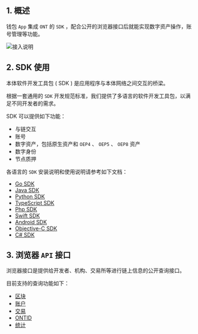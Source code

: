 
## 1. 概述
钱包 ```App``` 集成 ```ONT``` 的 ```SDK``` ，配合公开的浏览器接口后就能实现数字资产操作，账号管理等功能。

![接入说明](https://raw.githubusercontent.com/ontio/documentation/master/dev-website-docs/assets/integration/sdk.png)

## 2. SDK 使用
本体软件开发工具包 ( SDK ) 是应用程序与本体网络之间交互的桥梁。

根据一套通用的 ```SDK``` 开发规范标准，我们提供了多语言的软件开发工具包，以满足不同开发者的需求。

SDK 可以提供如下功能：

-  与链交互
-  账号
-  数字资产，包括原生资产和 ```OEP4``` 、 ```OEP5``` 、 ```OEP8```  资产
-  数字身份
-  节点质押

各语言的 ```SDK``` 安装说明和使用说明请参考如下文档：

- [Go SDK](http://dev-docs.ont.io/#/docs-cn/SDKs/01-go-sdk)
- [Java SDK](http://dev-docs.ont.io/#/docs-cn/SDKs/02-java-sdk)
- [Python SDK](http://dev-docs.ont.io/#/docs-cn/SDKs/03-python-sdk)
- [TypeScript SDK](http://dev-docs.ont.io/#/docs-cn/SDKs/04-ts-sdk)
- [Php SDK](http://dev-docs.ont.io/#/docs-cn/SDKs/05-php-sdk)
- [Swift SDK](http://dev-docs.ont.io/#/docs-cn/SDKs/06-swift-sdk)
- [Android SDK](http://dev-docs.ont.io/#/docs-cn/SDKs/07-android-sdk)
- [Objective-C SDK](http://dev-docs.ont.io/#/docs-cn/SDKs/08-objective-c-sdk)
- [C# SDK](http://dev-docs.ont.io/#/docs-cn/SDKs/08-objective-csharp-sdk)

## 3. 浏览器 ```API``` 接口

浏览器接口是提供给开发者、机构、交易所等进行链上信息的公开查询接口。

目前支持的查询功能如下：

- [区块](http://dev-docs.ont.io/#/docs-cn/explorer/blocks)
- [账户](http://dev-docs.ont.io/#/docs-cn/explorer/accounts)
- [交易](http://dev-docs.ont.io/#/docs-cn/explorer/transactions)
- [ONTID](http://dev-docs.ont.io/#/docs-cn/explorer/ontid)
- [统计](http://dev-docs.ont.io/#/docs-cn/explorer/statistics)
